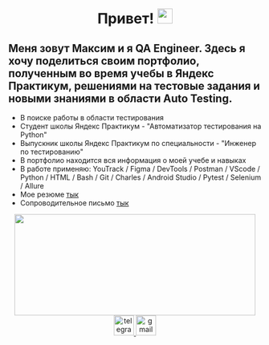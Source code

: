 <h1 align='center'>
  Привет!
  <img src="https://media.giphy.com/media/hvRJCLFzcasrR4ia7z/giphy.gif" width="30px"/>
</h1>
<h2>
  Меня зовут Максим и я QA Engineer. Здесь я хочу поделиться своим портфолио, полученным во время учебы в Яндекс Практикум, решениями на тестовые задания и новыми знаниями в области Auto Testing.
</h2>
  <div>
  <ul>
  <li>
    В поиске работы в области тестирования
  </li>
     <li>
    Студент школы Яндекс Практикум - "Автоматизатор тестирования на Python"
  </li>
  <li>
    Выпускник школы Яндекс Практикум по специальности - "Инженер по тестированию"
  </li>
  <li>
    В портфолио находится вся информация о моей учебе и навыках
  </li>
  <li>
    В работе применяю: YouTrack / Figma / DevTools / Postman / VScode / Python / HTML / Bash / Git / Charles / Android Studio / Pytest / Selenium / Allure
  </li>
  <li>
    Мое резюме <a href='https://drive.google.com/file/d/1LSr55cZb1U6lQRlfq4KhA0pIgQJNhHDP/view?usp=sharing' target="_blank">тык</a>
  </li>
    <li>
      Сопроводительное письмо <a href='https://docs.google.com/document/d/1vPR5vy0bOOePP0SBX0oPpnpjz3DeEmWD/edit?usp=sharing&ouid=105729387456827159051&rtpof=true&sd=true' target="_blank">тык</a>
    </li>
</ul>
</div>
<div id="header" align="center">
  <img src="https://media2.giphy.com/media/12Q9qZRnnab0T6/giphy.gif?cid=ecf05e47gv6qml8xuy4kl90qs3h64nmwwadvaoznrcfn1jex&ep=v1_gifs_search&rid=giphy.gif&ct=g" width="480" height="202" frameBorder="0" class="giphy-embed" allowFullScreen/>
</div>
<div id="badges" align='center'>
  <a href="https://t.me/ParamonovMO">
    <img width="40" height="40" alt="telegram" src="https://cdn-icons-png.flaticon.com/512/2111/2111646.png" style="max-width: 100%;">
  </a>
    <a href="mailto:paramonov.hse@gmail.com">
      <img width="40" height="40" alt="gmail" src="https://img.icons8.com/?size=512&amp;id=P7UIlhbpWzZm&amp;format=png" style="max-width: 100%;">
    </a>
</div>
<div align='center'>
  <img src="https://komarev.com/ghpvc/?username=ParamonovMO&style=flat-square&color=blue" alt=""/>
</div>

